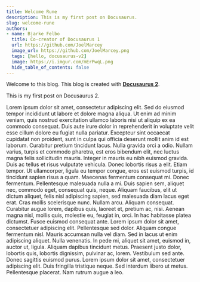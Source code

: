 ```yaml
---
title: Welcome Rune
description: This is my first post on Docusaurus.
slug: welcome-rune
authors:
- name: Bjarke Felbo
  title: Co-creator of Docusaurus 1
  url: https://github.com/JoelMarcey
  image_url: https://github.com/JoelMarcey.png
  tags: [hello, docusaurus-v2]
  image: https://i.imgur.com/mErPwqL.png
  hide_table_of_contents: false
---
```


Welcome to this blog. This blog is created with [**Docusaurus 2**](https://docusaurus.io/).

<!-- truncate -->

This is my first post on Docusaurus 2.

Lorem ipsum dolor sit amet, consectetur adipiscing elit.
Sed do eiusmod tempor incididunt ut labore et dolore magna aliqua.
Ut enim ad minim veniam, quis nostrud exercitation ullamco laboris nisi ut aliquip ex ea commodo consequat.
Duis aute irure dolor in reprehenderit in voluptate velit esse cillum dolore eu fugiat nulla pariatur.
Excepteur sint occaecat cupidatat non proident, sunt in culpa qui officia deserunt mollit anim id est laborum.
Curabitur pretium tincidunt lacus. Nulla gravida orci a odio.
Nullam varius, turpis et commodo pharetra, est eros bibendum elit, nec luctus magna felis sollicitudin mauris.
Integer in mauris eu nibh euismod gravida.
Duis ac tellus et risus vulputate vehicula.
Donec lobortis risus a elit. Etiam tempor. Ut ullamcorper, ligula eu tempor congue, eros est euismod turpis, id tincidunt sapien risus a quam.
Maecenas fermentum consequat mi. Donec fermentum.
Pellentesque malesuada nulla a mi. Duis sapien sem, aliquet nec, commodo eget, consequat quis, neque.
Aliquam faucibus, elit ut dictum aliquet, felis nisl adipiscing sapien, sed malesuada diam lacus eget erat.
Cras mollis scelerisque nunc. Nullam arcu.
Aliquam consequat. Curabitur augue lorem, dapibus quis, laoreet et, pretium ac, nisi.
Aenean magna nisl, mollis quis, molestie eu, feugiat in, orci. In hac habitasse platea dictumst.
Fusce euismod consequat ante. Lorem ipsum dolor sit amet, consectetuer adipiscing elit.
Pellentesque sed dolor. Aliquam congue fermentum nisl.
Mauris accumsan nulla vel diam. Sed in lacus ut enim adipiscing aliquet.
Nulla venenatis. In pede mi, aliquet sit amet, euismod in, auctor ut, ligula.
Aliquam dapibus tincidunt metus. Praesent justo dolor, lobortis quis, lobortis dignissim, pulvinar ac, lorem.
Vestibulum sed ante. Donec sagittis euismod purus.
Lorem ipsum dolor sit amet, consectetuer adipiscing elit.
Duis fringilla tristique neque. Sed interdum libero ut metus.
Pellentesque placerat. Nam rutrum augue a leo.